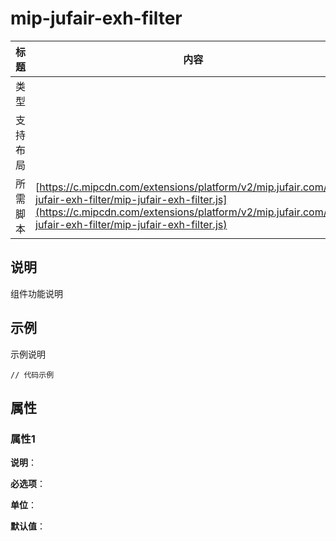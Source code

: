 # mip-jufair-exh-filter

标题|内容
----|----
类型|
支持布局|
所需脚本| [https://c.mipcdn.com/extensions/platform/v2/mip.jufair.com/mip-jufair-exh-filter/mip-jufair-exh-filter.js](https://c.mipcdn.com/extensions/platform/v2/mip.jufair.com/mip-jufair-exh-filter/mip-jufair-exh-filter.js)

## 说明

组件功能说明

## 示例

示例说明

```
// 代码示例
```

## 属性

### 属性1

**说明**：

**必选项**：

**单位**：

**默认值**：